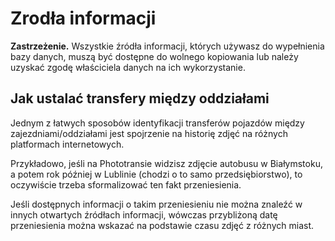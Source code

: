 # Zrodła informacji

**Zastrzeżenie.** Wszystkie źródła informacji, których używasz do wypełnienia bazy danych, muszą być dostępne do wolnego kopiowania lub należy uzyskać zgodę właściciela danych na ich wykorzystanie.

## Jak ustalać transfery między oddziałami

Jednym z łatwych sposobów identyfikacji transferów pojazdów między zajezdniami/oddziałami jest spojrzenie na historię zdjęć na różnych platformach internetowych.

Przykładowo, jeśli na Phototransie widzisz zdjęcie autobusu w Białymstoku, a potem rok później w Lublinie (chodzi o to samo przedsiębiorstwo), to oczywiście trzeba sformalizować ten fakt przeniesienia.

Jeśli dostępnych informacji o takim przeniesieniu nie można znaleźć w innych otwartych źródłach informacji, wówczas przybliżoną datę przeniesienia można wskazać na podstawie czasu zdjęć z różnych miast.